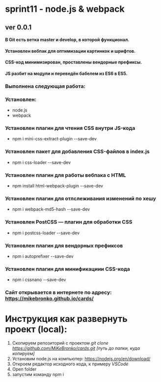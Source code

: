 # sprint11 - node.js & webpack
## ver 0.0.1
#### В Git есть ветка master и develop, в которой функционал.
#### Установлен вебпак для оптимизации картинкок и шрифтов.
#### CSS-код минимизирован, проставлены вендорные префиксы.
#### JS разбит на модули и переведён бабелем из ES6 в ES5.
### Выполнена следующая работа:
### Установлен:
 - node.js
 - webpack
### Установлен плагин для чтения CSS внутри JS-кода
- npm i mini-css-extract-plugin --save-dev
### Установлен пакет для добавления CSS-файлов в index.js
- npm i css-loader --save-dev
### Установлен плагин для работы вебпака с HTML
- npm install html-webpack-plugin --save-dev
### Установлен плагин для отлслеживания изменений по хешу
- npm i webpack-md5-hash --save-dev
### Установлен PostCSS — плагин для обработки CSS
- npm i postcss-loader --save-dev
### Установлен плагин для вендорных префиксов
- npm i autoprefixer --save-dev
### Установлен плагин для минификациии CSS-кода
- npm i cssnano --save-dev
### Сайт открывается в интернете по адресу: <https://mikebronko.github.io/cards/>
# Инструкция как развернуть проект (local):
1) Cкопируем репозиторий с проектом  *git clone <https://github.com/MiKeBronko/cards.git> [путь до папки, куда копируем]*
2) Установим  node.js на компьютер: <https://nodejs.org/en/download/>
3) Откроем редактор исходного кода, к примеру  *VSCode* 
4) Open folder
5) запустим команду npm i
